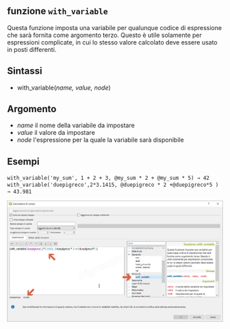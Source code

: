 ## funzione `with_variable`

Questa funzione imposta una variabile per qualunque codice di espressione che sarà fornita come argomento terzo. Questo è utile solamente per espressioni complicate, in cui lo stesso valore calcolato deve essere usato in posti differenti.

## Sintassi

* with_variable(*name, value, node*)

## Argomento

* *name* il nome della variabile da impostare
* *value* il valore da impostare
* *node* l'espressione per la quale la variabile sarà disponibile



## Esempi
```
with_variable('my_sum', 1 + 2 + 3, @my_sum * 2 + @my_sum * 5) → 42
with_variable('duepigreco',2*3.1415, @duepigreco * 2 +@duepigreco*5 ) → 43.981
```

![](/img/generale/with_variable1.png)
